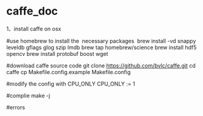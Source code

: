 # caffe_doc

1、install caffe on osx

#use homebrew to install the  necessary packages 
brew install -vd snappy leveldb gflags glog szip lmdb
brew tap homebrew/science
brew install hdf5 opencv
brew install protobuf boost wget

#download caffe source code
git clone https://github.com/bvlc/caffe.git
cd caffe
cp Makefile.config.example Makefile.config

#modify the config with CPU_ONLY
CPU_ONLY := 1

#complie
make -j

#errors
